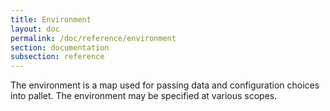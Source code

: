 ```yaml
---
title: Environment
layout: doc
permalink: /doc/reference/environment
section: documentation
subsection: reference
---
```

The environment is a map used for passing data and configuration choices into pallet. The environment may be specified at various scopes.
